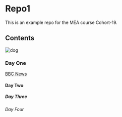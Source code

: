 # Repo1
This is an example repo for the MEA course Cohort-19.
## Contents
![dog](C:\Users\User\Lee_repo\repo1\yorkie.png)
### Day One
[BBC News](https://www.bbc.com/news/)
#### Day Two
##### Day Three
###### Day Four

